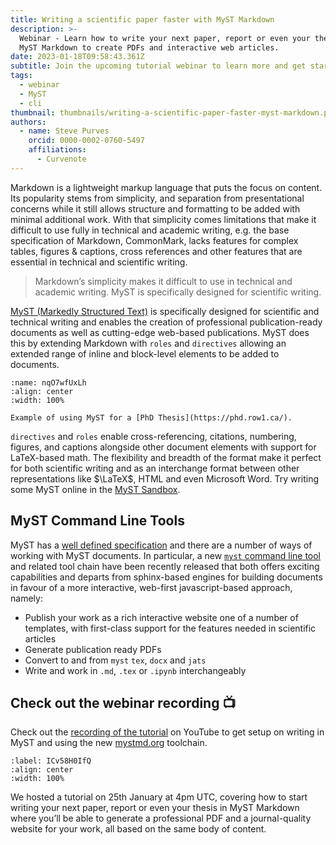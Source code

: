 ```yaml
---
title: Writing a scientific paper faster with MyST Markdown
description: >-
  Webinar - Learn how to write your next paper, report or even your thesis in
  MyST Markdown to create PDFs and interactive web articles.
date: 2023-01-18T09:58:43.361Z
subtitle: Join the upcoming tutorial webinar to learn more and get started
tags:
  - webinar
  - MyST
  - cli
thumbnail: thumbnails/writing-a-scientific-paper-faster-myst-markdown.png
authors:
  - name: Steve Purves
    orcid: 0000-0002-0760-5497
    affiliations:
      - Curvenote
---
```


Markdown is a lightweight markup language that puts the focus on content. Its popularity stems from simplicity, and separation from presentational concerns while it still allows structure and formatting to be added with minimal additional work. With that simplicity comes limitations that make it difficult to use fully in technical and academic writing, e.g. the base specification of Markdown, CommonMark, lacks features for complex tables, figures & captions, cross references and other features that are essential in technical and scientific writing.

> Markdown’s simplicity makes it difficult to use in technical and academic writing. MyST is specifically designed for scientific writing.

[MyST (Markedly Structured Text)](https://mystmd.org) is specifically designed for scientific and technical writing and enables the creation of professional publication-ready documents as well as cutting-edge web-based publications. MyST does this by extending Markdown with `roles` and `directives` allowing an extended range of inline and block-level elements to be added to documents.

```{figure} images/AVQ2dzLNloEd25Io8NbA-Lq1FI8ONBnZIBPJmm0Pt-v1.png
:name: nqO7wfUxLh
:align: center
:width: 100%

Example of using MyST for a [PhD Thesis](https://phd.row1.ca/).
```

`directives` and `roles` enable cross-referencing, citations, numbering, figures, and captions alongside other document elements with support for LaTeX-based math. The flexibility and breadth of the format make it perfect for both scientific writing and as an interchange format between other representations like $\LaTeX$, HTML and even Microsoft Word. Try writing some MyST online in the [MyST Sandbox](https://mystmd.org/sandbox).

## MyST Command Line Tools

MyST has a [well defined specification](https://mystmd.org/spec) and there are a number of ways of working with MyST documents. In particular, a new [`myst` command line tool](https://mystmd.org/guide) and related tool chain have been recently released that both offers exciting capabilities and departs from sphinx-based engines for building documents in favour of a more interactive, web-first javascript-based approach, namely:

- Publish your work as a rich interactive website one of a number of templates, with first-class support for the features needed in scientific articles
- Generate publication ready PDFs
- Convert to and from `myst` `tex`, `docx` and `jats`
- Write and work in `.md`, `.tex` or `.ipynb` interchangeably

## Check out the webinar recording 📺

Check out the [recording of the tutorial](https://www.youtube.com/watch?v=NxSNVt9XsCI) on YouTube to get setup on writing in MyST and using the new [mystmd.org](https://mystmd.org) toolchain.

```{iframe} https://www.youtube-nocookie.com/embed/NxSNVt9XsCI
:label: ICv58H0IfQ
:align: center
:width: 100%
```

We hosted a tutorial on 25th January at 4pm UTC, covering how to start writing your next paper, report or even your thesis in MyST Markdown where you’ll be able to generate a professional PDF and a journal-quality website for your work, all based on the same body of content.
